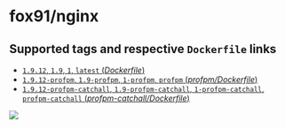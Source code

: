 # fox91/nginx

## Supported tags and respective `Dockerfile` links

-	[`1.9.12`, `1.9`, `1`, `latest` (*Dockerfile*)](https://github.com/fox91/docker-nginx/blob/master/Dockerfile)
-	[`1.9.12-profpm`, `1.9-profpm`, `1-profpm`, `profpm` (*profpm/Dockerfile*)](https://github.com/fox91/docker-nginx/blob/master/profpm/Dockerfile)
-	[`1.9.12-profpm-catchall`, `1.9-profpm-catchall`, `1-profpm-catchall`, `profpm-catchall` (*profpm-catchall/Dockerfile*)](https://github.com/fox91/docker-nginx/blob/master/profpm-catchall/Dockerfile)

[![](https://badge.imagelayers.io/fox91/nginx:latest.svg)](https://imagelayers.io/?images=fox91/nginx:1.9.12,fox91/nginx:1.9.12-profpm,fox91/nginx:1.9.12-profpm-catchall)

